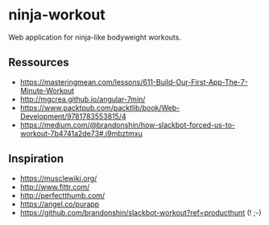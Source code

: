 # ninja-workout
Web application for ninja-like bodyweight workouts.

## Ressources
- https://masteringmean.com/lessons/611-Build-Our-First-App-The-7-Minute-Workout
- http://mgcrea.github.io/angular-7min/
- https://www.packtpub.com/packtlib/book/Web-Development/9781783553815/4
- https://medium.com/@brandonshin/how-slackbot-forced-us-to-workout-7b4741a2de73#.i9mbztmxu

## Inspiration
- https://musclewiki.org/
- http://www.fittr.com/
- http://perfectthumb.com/
- https://angel.co/purapp
- https://github.com/brandonshin/slackbot-workout?ref=producthunt (! ;-)

